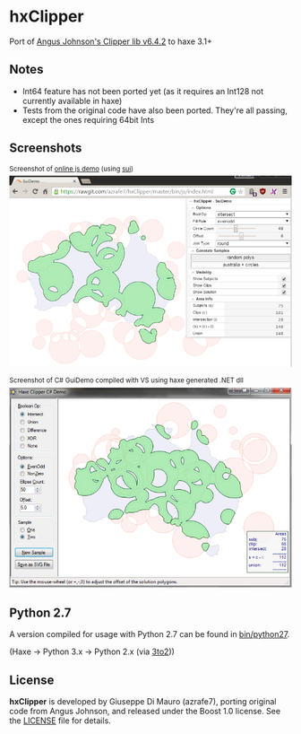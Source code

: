 hxClipper
=========

Port of [Angus Johnson's Clipper lib v6.4.2](http://sourceforge.net/projects/polyclipping/) to haxe 3.1+

## Notes

 - Int64 feature has not been ported yet (as it requires an Int128 not currently available in haxe)
 - Tests from the original code have also been ported. They're all passing, except the ones requiring 64bit Ints

## Screenshots

<sup>Screenshot of [online js demo](https://rawgit.com/azrafe7/hxClipper/master/bin/js/index.html) (using [sui](https://github.com/fponticelli/sui))</sup>
![](SuiDemo.png)

<sup>Screenshot of C# GuiDemo compiled with VS using haxe generated .NET dll</sup>
![](GuiDemo.png)

## Python 2.7
A version compiled for usage with Python 2.7 can be found in [bin/python27](bin/python27).

(Haxe -> Python 3.x -> Python 2.x (via [3to2](https://pypi.org/project/3to2/)))

## License

**hxClipper** is developed by Giuseppe Di Mauro (azrafe7), porting original code from Angus Johnson, and released under the Boost 1.0 license. See the [LICENSE](LICENSE) file for details. 
